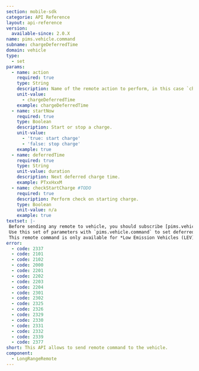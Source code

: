 ```yaml
---
section: mobile-sdk
categorie: API Reference
layout: api-reference
version:
  available-since: 2.0.X
name: pims.vehicle.command
subname: chargeDeferredTime
domain: vehicle
type: 
  - set
params:
  - name: action
    required: true
    type: String
    description: Name of the remote action to perform, in this case `chargeDeferredTime`.
    unit-value: 
      - chargeDeferredTime
    example: chargeDeferredTime
  - name: startNow
    required: true
    type: Boolean
    description: Start or stop a charge.
    unit-value: 
      - 'true: start charge'
      - 'false: stop charge'
    example: true
  - name: deferredTime
    required: true
    type: String
    unit-value: duration
    description: Next deferred charge time.
    example: PTxxHxxM
  - name: checkStartCharge #TODO
    required: true
    description: Perform check on starting charge. 
    type: Boolean
    unit-value: n/a
    example: true
textset: |-
 Before sending any remote to vehicle, you should subscribe [pims.vehicle.signal](#api-pims-vehicle-signal).
 Use this set of parameters with `pims.vehicle.command` to set deferred charging time.
 This remote command is only available for *Low Emission Vehicles (LEV)* and *Electric Vehicles (EV)*.
error: 
  - code: 2337
  - code: 2101
  - code: 2102
  - code: 2000
  - code: 2201
  - code: 2202
  - code: 2203
  - code: 2204
  - code: 2301
  - code: 2302
  - code: 2325
  - code: 2326
  - code: 2329
  - code: 2330
  - code: 2331
  - code: 2332
  - code: 2339
  - code: 2377
short: This API allows to send remote command to the vehicle.
component: 
  - LongRangeRemote
---
```


